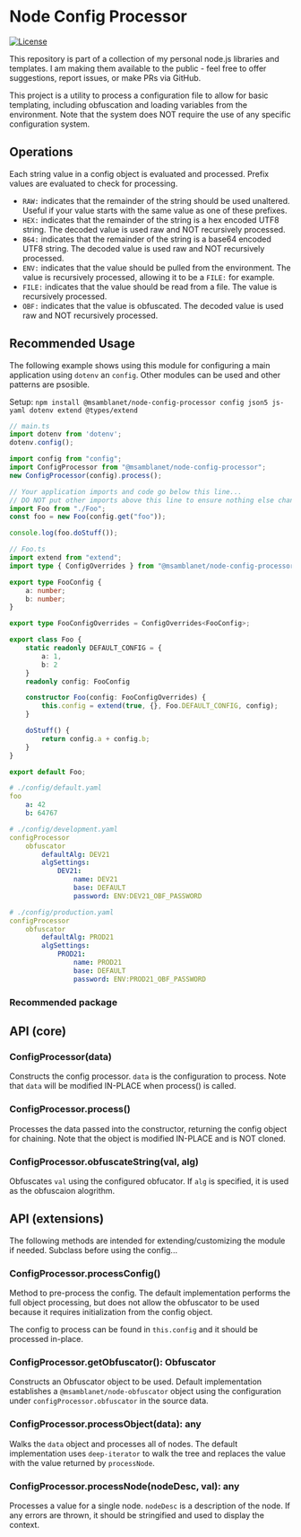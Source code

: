# Node Config Processor
[![License](https://img.shields.io/badge/License-Apache%202.0-blue.svg)](https://opensource.org/licenses/Apache-2.0)

This repository is part of a collection of my personal node.js libraries and templates.  I am making them available to the public - feel free to offer suggestions, report issues, or make PRs via GitHub.

This project is a utility to process a configuration file to allow for basic templating, including obfuscation and loading variables from the environment.  Note that the system does NOT require the use of any specific configuration system.

## Operations

Each string value in a config object is evaluated and processed.  Prefix values are evaluated to check for processing.

- ```RAW:``` indicates that the remainder of the string should be used unaltered.  Useful if your value starts with the same value as one of these prefixes.
- ```HEX:``` indicates that the remainder of the string is a hex encoded UTF8 string.  The decoded value is used raw and NOT recursively processed.
- ```B64:``` indicates that the remainder of the string is a base64 encoded UTF8 string.  The decoded value is used raw and NOT recursively processed.
- ```ENV:``` indicates that the value should be pulled from the environment.  The value is recursively processed, allowing it to be a ```FILE:``` for example.
- ```FILE:``` indicates that the value should be read from a file.  The value is recursively processed.
- ```OBF:``` indicates that the value is obfuscated.  The decoded value is used raw and NOT recursively processed.

## Recommended Usage

The following example shows using this module for configuring a main application using ```dotenv``` an ```config```.  Other modules can be used and other patterns are psosible.

Setup: ```npm install @msamblanet/node-config-processor config json5 js-yaml dotenv extend @types/extend```

```typescript
// main.ts
import dotenv from 'dotenv';
dotenv.config();

import config from "config";
import ConfigProcessor from "@msamblanet/node-config-processor";
new ConfigProcessor(config).process();

// Your application imports and code go below this line...
// DO NOT put other imports above this line to ensure nothing else changes the bootstrap order...
import Foo from "./Foo";
const foo = new Foo(config.get("foo"));

console.log(foo.doStuff());
```

```typescript
// Foo.ts
import extend from "extend";
import type { ConfigOverrides } from "@msamblanet/node-config-processor";

export type FooConfig {
    a: number;
    b: number;
}

export type FooConfigOverrides = ConfigOverrides<FooConfig>;

export class Foo {
    static readonly DEFAULT_CONFIG = {
        a: 1,
        b: 2
    }
    readonly config: FooConfig

    constructor Foo(config: FooConfigOverrides) {
        this.config = extend(true, {}, Foo.DEFAULT_CONFIG, config);
    }

    doStuff() {
        return config.a + config.b;
    }
}

export default Foo;
```

```yaml
# ./config/default.yaml
foo
    a: 42
    b: 64767

# ./config/development.yaml
configProcessor
    obfuscator
        defaultAlg: DEV21
        algSettings:
            DEV21:
                name: DEV21
                base: DEFAULT
                password: ENV:DEV21_OBF_PASSWORD

# ./config/production.yaml
configProcessor
    obfuscator
        defaultAlg: PROD21
        algSettings:
            PROD21:
                name: PROD21
                base: DEFAULT
                password: ENV:PROD21_OBF_PASSWORD
```

### Recommended package

## API (core)

### ConfigProcessor(data)

Constructs the config processor.  ```data``` is the configuration to process.  Note that ```data``` will be modified IN-PLACE when process() is called.

### ConfigProcessor.process()

Processes the data passed into the constructor, returning the config object for chaining.  Note that the object is modified IN-PLACE and is NOT cloned.

### ConfigProcessor.obfuscateString(val, alg)

Obfuscates ```val``` using the configured obfucator.  If ```alg``` is specified, it is used as the obfuscaion alogrithm.

## API (extensions)

The following methods are intended for extending/customizing the module if needed.  Subclass before using the config...

### ConfigProcessor.processConfig()

Method to pre-process the config.  The default implementation performs the full object processing, but does not allow the obfuscator to be used because it requires initialization from the config object.

The config to process can be found in ```this.config``` and it should be processed in-place.

### ConfigProcessor.getObfuscator(): Obfuscator

Constructs an Obfuscator object to be used.  Default implementation establishes a ```@msamblanet/node-obfuscator``` object using the configuration under ```configProcessor.obfuscator``` in the source data.

### ConfigProcessor.processObject(data): any

Walks the ```data``` object and processes all of nodes.  The default implementation uses ```deep-iterator``` to walk the tree and replaces the value with the value returned by ```processNode```.

### ConfigProcessor.processNode(nodeDesc, val): any

Processes a value for a single node.  ```nodeDesc``` is a description of the node.  If any errors are thrown, it should be stringified and used to display the context.
